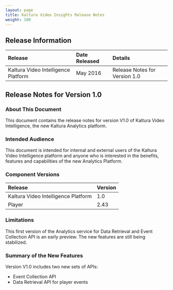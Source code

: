 ```yaml
---
layout: page
title: Kaltura Video Insights Release Notes
weight: 100
---
```


## Release Information  
| Release       | Date Released     | Details     | 
|:---|:---|:---|
| Kaltura Video Intelligence Platform             | May 2016            | Release Notes for Version 1.0 	|

## Release Notes for Version 1.0  

### About This Document  
This document contains the release notes for version V1.0 of Kaltura Video Intelligence, the new Kaltura Analytics platform.

### Intended Audience  
This document is intended for internal and external users of the Kaltura Video Intelligence platform and anyone who is interested in the benefits, features and capabilities of the new Analytics Platform.

### Component Versions  
| Release       | Version     | 
|:---|:---|
| Kaltura Video Intelligence Platform             | 1.0  	|
| Player             | 2.43  	|

### Limitations  
This first version of the Analytics service for Data Retrieval and Event Collection API is an early preview. The new features are still being stabilized. 

### Summary of the New Features  
Version V1.0 includes two new sets of APIs:  
* Event Collection API 
* Data Retrieval API for player events
